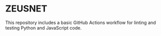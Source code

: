 # ZEUSNET

This repository includes a basic GitHub Actions workflow for linting and testing Python and JavaScript code.
